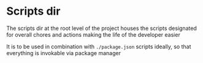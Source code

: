 # Scripts dir

The scripts dir at the root level of the project houses the scripts
designated for overall chores and actions making the life of the developer easier

It is to be used in combination with `./package.json` scripts ideally, so that everything
is invokable via package manager